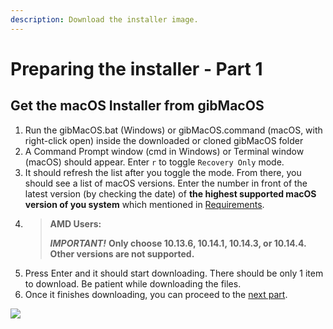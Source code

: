 ```yaml
---
description: Download the installer image.
---
```


# Preparing the installer - Part 1

## Get the macOS Installer from gibMacOS

1. Run the gibMacOS.bat \(Windows\) or gibMacOS.command \(macOS, with right-click open\) inside the downloaded or cloned gibMacOS folder
2. A Command Prompt window \(cmd in Windows\) or Terminal window \(macOS\) should appear. Enter `r` to toggle `Recovery Only` mode.
3. It should refresh the list after you toggle the mode. From there, you should see a list of macOS versions. Enter the number in front of the latest version \(by checking the date\) of **the highest supported macOS version of you system** which mentioned in [Requirements](get-started/untitled/#requirements).
4. > **AMD Users:**
   >
   > _**IMPORTANT!**_ **Only choose 10.13.6, 10.14.1, 10.14.3, or 10.14.4. Other versions are not supported.**
5. Press Enter and it should start downloading. There should be only 1 item to download. Be patient while downloading the files.
6. Once it finishes downloading, you can proceed to the [next part](preparing-the-installer-part-2/).

![](../.gitbook/assets/gibmacos-macos-1.gif)

